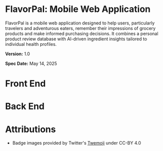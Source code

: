 # FlavorPal: Mobile Web Application

FlavorPal is a mobile web application designed to help users, particularly travelers and adventurous eaters, remember their impressions of grocery products and make informed purchasing decisions. It combines a personal product review database with AI-driven ingredient insights tailored to individual health profiles.

**Version:** 1.0

**Spec Date:** May 14, 2025

# Front End

# Back End

# Attributions
* Badge images provided by Twitter's [Twemoji](https://github.com/twitter/twemoji) under CC-BY 4.0
